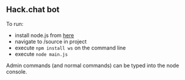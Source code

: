 ## Hack.chat bot
To run:  

+ install node.js from [here](https://nodejs.org/)
+ navigate to /source in project
+ execute `npm install ws` on the command line
+ execute `node main.js`

Admin commands (and normal commands) can be typed into the node console.  
